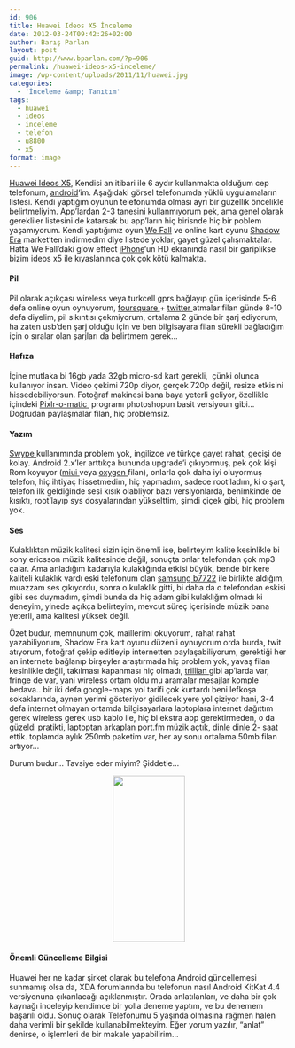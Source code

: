 ```yaml
---
id: 906
title: Huawei Ideos X5 İnceleme
date: 2012-03-24T09:42:26+02:00
author: Barış Parlan
layout: post
guid: http://www.bparlan.com/?p=906
permalink: /huawei-ideos-x5-inceleme/
image: /wp-content/uploads/2011/11/huawei.jpg
categories:
  - 'İnceleme &amp; Tanıtım'
tags:
  - huawei
  - ideos
  - inceleme
  - telefon
  - u8800
  - x5
format: image
---
```

<div class="ttr_start">
</div>

<a title="GSM Arena - Huawei Ideos X5" href="http://www.gsmarena.com/huawei_u8800_ideos_x5-3596.php" target="_blank">Huawei Ideos X5</a>, Kendisi an itibari ile 6 aydır kullanmakta olduğum cep telefonum, <a title="Android" href="http://www.android.com/" target="_blank">android</a>&#8216;im. Aşağıdaki görsel telefonumda yüklü uygulamaların listesi. Kendi yaptığım oyunun telefonumda olması ayrı bir güzellik öncelikle belirtmeliyim. App&#8217;lardan 2-3 tanesini kullanmıyorum pek, ama genel olarak gerekliler listesini de katarsak bu app&#8217;ların hiç birisnde hiç bir poblem yaşamıyorum. Kendi yaptığımız oyun <a title="We Fall - Game for GGJ 2012" href="http://globalgamejam.org/2012/we-fall" target="_blank">We Fall</a> ve online kart oyunu <a title="Shadow Era - TCG" href="http://www.shadowera.com/" target="_blank">Shadow Era</a> market&#8217;ten indirmedim diye listede yoklar, gayet güzel çalışmaktalar. Hatta We Fall&#8217;daki glow effect <a title="iPhone" href="http://www.apple.com/iphone/" target="_blank">iPhone</a>&#8216;un HD ekranında nasıl bir gariplikse bizim ideos x5 ile kıyaslanınca çok çok kötü kalmakta.

#### Pil

Pil olarak açıkçası wireless veya turkcell gprs bağlayıp gün içerisinde 5-6 defa online oyun oynuyorum, <a title="FourSquare" href="https://foursquare.com" target="_blank">foursquare </a>+ <a title="Twitter" href="https://twitter.com" target="_blank">twitter </a>atmalar filan günde 8-10 defa diyelim, pil sıkıntısı çekmiyorum, ortalama 2 günde bir şarj ediyorum, ha zaten usb&#8217;den şarj olduğu için ve ben bilgisayara filan sürekli bağladığım için o sıralar olan şarjları da belirtmem gerek&#8230;

#### Hafıza

İçine mutlaka bi 16gb yada 32gb micro-sd kart gerekli,  çünki olunca kullanıyor insan. Video çekimi 720p diyor, gerçek 720p değil, resize etkisini hissedebiliyorsun. Fotoğraf makinesi bana baya yeterli geliyor, özellikle içindeki <a title="Pixlr-O-Matic" href="http://pixlr.com/o-matic/" target="_blank">Pixlr-o-matic </a> programı photoshopun basit versiyoun gibi&#8230; Doğrudan paylaşmalar filan, hiç problemsiz.

#### Yazım

<a title="Swype" href="http://www.swype.com/" target="_blank">Swype </a>kullanımında problem yok, ingilizce ve türkçe gayet rahat, geçişi de kolay. Android 2.x&#8217;ler arttıkça bununda upgrade&#8217;i çıkıyormuş, pek çok kişi Rom koyuyor (<a title="Miui" href="http://miuiandroid.com/community/" target="_blank">miui </a>veya <a title="Oxygen" href="http://forum.oxygen.im/" target="_blank">oxygen </a>filan), onlarla çok daha iyi oluyormuş telefon, hiç ihtiyaç hissetmedim, hiç yapmadım, sadece root&#8217;ladım, ki o şart, telefon ilk geldiğinde sesi kısık olabliyor bazı versiyonlarda, benimkinde de kısıktı, root&#8217;layıp sys dosyalarından yükselttim, şimdi çiçek gibi, hiç problem yok.

#### Ses

Kulaklıktan müzik kalitesi sizin için önemli ise, belirteyim kalite kesinlikle bi sony ericsson müzik kalitesinde değil, sonuçta onlar telefondan çok mp3 çalar. Ama anladığım kadarıyla kulaklığında etkisi büyük, bende bir kere kaliteli kulaklık vardı eski telefonum olan <a title="Samsung B7722" href="http://www.gsmarena.com/samsung_b7722-3362.php" target="_blank">samsung b7722</a> ile birlikte aldığım, muazzam ses çıkıyordu, sonra o kulaklık gitti, bi daha da o telefondan eskisi gibi ses duymadım, şimdi bunda da hiç adam gibi kulaklığım olmadı ki deneyim, yinede açıkça belirteyim, mevcut süreç içerisinde müzik bana yeterli, ama kalitesi yüksek değil.

Özet budur, memnunum çok, maillerimi okuyorum, rahat rahat yazabiliyorum, Shadow Era kart oyunu düzenli oynuyorum orda burda, twit atıyorum, fotoğraf çekip editleyip internetten paylaşabiliyorum, gerektiği her an internete bağlanıp birşeyler araştırmada hiç problem yok, yavaş filan kesinlikle değil, takılması kapanması hiç olmadı, <a title="Trillian" href="http://www.trillian.im/" target="_blank">trillian </a>gibi ap&#8217;larda var, fringe de var, yani wireless ortam oldu mu aramalar mesajlar komple bedava.. bir iki defa google-maps yol tarifi çok kurtardı beni lefkoşa sokaklarında, aynen yerimi gösteriyor gidilecek yere yol çiziyor hani, 3-4 defa internet olmayan ortamda bilgisayarlara laptoplara internet dağıttım gerek wireless gerek usb kablo ile, hiç bi ekstra app gerektirmeden, o da güzeldi pratikti, laptoptan arkaplan port.fm müzik açtık, dinle dinle 2- saat ettik. toplamda aylık 250mb paketim var, her ay sonu ortalama 50mb filan artıyor&#8230;

Durum budur&#8230; Tavsiye eder miyim? Şiddetle&#8230;

<p style="text-align: center;">
  <img class="aligncenter size-medium wp-image-1437" title="Apps" src="https://i1.wp.com/www.bparlan.com/wp-content/uploads/2011/11/Apps.jpg?resize=130%2C300" alt="" width="130" height="300" srcset="https://i1.wp.com/www.bparlan.com/wp-content/uploads/2011/11/Apps.jpg?resize=130%2C300 130w, https://i1.wp.com/www.bparlan.com/wp-content/uploads/2011/11/Apps.jpg?resize=217%2C500 217w, https://i1.wp.com/www.bparlan.com/wp-content/uploads/2011/11/Apps.jpg?w=434 434w" sizes="(max-width: 130px) 100vw, 130px" data-recalc-dims="1" />
</p>

#### Önemli Güncelleme Bilgisi

Huawei her ne kadar şirket olarak bu telefona Android güncellemesi sunmamış olsa da, XDA forumlarında bu telefonun nasıl Android KitKat 4.4 versiyonuna çıkarılacağı açıklanmıştır. Orada anlatılanları, ve daha bir çok kaynağı inceleyip kendimce bir yolla deneme yaptım, ve bu denemem başarılı oldu. Sonuç olarak Telefonumu 5 yaşında olmasına rağmen halen daha verimli bir şekilde kullanabilmekteyim. Eğer yorum yazılır, &#8220;anlat&#8221; denirse, o işlemleri de bir makale yapabilirim&#8230;

<div class="ttr_end">
</div>
